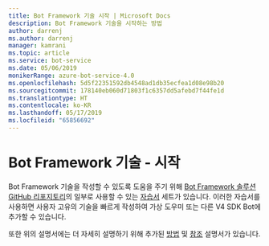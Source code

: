 ```yaml
---
title: Bot Framework 기술 시작 | Microsoft Docs
description: Bot Framework 기술을 시작하는 방법
author: darrenj
ms.author: darrenj
manager: kamrani
ms.topic: article
ms.service: bot-service
ms.date: 05/06/2019
monikerRange: azure-bot-service-4.0
ms.openlocfilehash: 5d5f22351592db4548ad1db35ecfea1d08e98b20
ms.sourcegitcommit: 178140eb060d71803f1c6357dd5afebd7f44fe1d
ms.translationtype: HT
ms.contentlocale: ko-KR
ms.lasthandoff: 05/17/2019
ms.locfileid: "65856692"
---
```

# <a name="bot-framework-skills---getting-started"></a>Bot Framework 기술 - 시작

Bot Framework 기술을 작성할 수 있도록 도움을 주기 위해 [Bot Framework 솔루션 GitHub 리포지토리](https://github.com/Microsoft/botframework-solutions)의 일부로 사용할 수 있는 [자습서](https://github.com/microsoft/AI/tree/master/docs#tutorials) 세트가 있습니다. 이러한 자습서를 사용하면 사용자 고유의 기술을 빠르게 작성하여 가상 도우미 또는 다른 V4 SDK Bot에 추가할 수 있습니다.

또한 위의 설명서에는 더 자세히 설명하기 위해 추가된 [방법](https://github.com/microsoft/AI/tree/master/docs#how-to) 및 [참조](https://github.com/microsoft/AI/tree/master/docs#reference) 설명서가 있습니다.